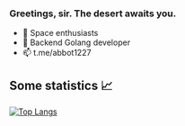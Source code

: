 ### Greetings, sir. The desert awaits you.

- 🔭 Space enthusiasts
- 📔 Backend Golang developer
- 📫 t.me/abbot1227


## Some statistics 📈

[![Top Langs](https://github-readme-stats.vercel.app/api/top-langs/?username=abbot1227&count_private=true&langs_count=6)](https://github.com/anuraghazra/github-readme-stats)
